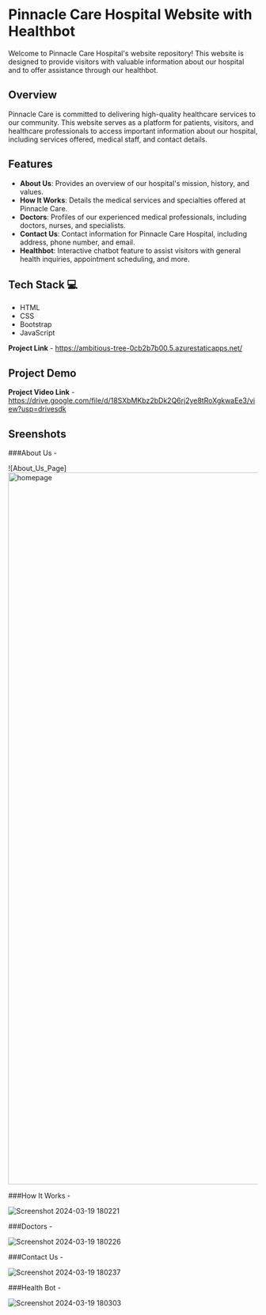 # Pinnacle Care Hospital Website with Healthbot

Welcome to Pinnacle Care Hospital's website repository! This website is designed to provide visitors with valuable information about our hospital and to offer assistance through our healthbot.

## Overview

Pinnacle Care is committed to delivering high-quality healthcare services to our community. This website serves as a platform for patients, visitors, and healthcare professionals to access important information about our hospital, including services offered, medical staff, and contact details.

## Features

- **About Us**: Provides an overview of our hospital's mission, history, and values.
- **How It Works**: Details the medical services and specialties offered at Pinnacle Care.
- **Doctors**: Profiles of our experienced medical professionals, including doctors, nurses, and specialists.
- **Contact Us**: Contact information for Pinnacle Care Hospital, including address, phone number, and email.
- **Healthbot**: Interactive chatbot feature to assist visitors with general health inquiries, appointment scheduling, and more.

## Tech Stack 💻
- HTML
- CSS
- Bootstrap
- JavaScript

**Project Link** - https://ambitious-tree-0cb2b7b00.5.azurestaticapps.net/

## Project Demo

**Project Video Link** - https://drive.google.com/file/d/18SXbMKbz2bDk2Q6rj2ye8tRoXgkwaEe3/view?usp=drivesdk
## Sreenshots 

###About Us -

![About_Us_Page] <img width="1440" alt="homepage" src="https://github.com/chakrapani-allumallu1/chatbot/assets/172880256/7a92aff6-56fa-4c85-b8e6-b725c1dcd189">

###How It Works -

![Screenshot 2024-03-19 180221](https://github.com/Muppidi-Aditya/Pinnacle-Care---FRT-Project/assets/112880727/add330d0-5693-4b68-a581-7e70724bb364)

###Doctors - 

![Screenshot 2024-03-19 180226](https://github.com/Muppidi-Aditya/Pinnacle-Care---FRT-Project/assets/112880727/b590b52c-9151-4d4b-aa26-6e15bcd5cc7e)

###Contact Us -

![Screenshot 2024-03-19 180237](https://github.com/Muppidi-Aditya/Pinnacle-Care---FRT-Project/assets/112880727/261765af-5f05-4fbf-a9cb-2323e976c626)

###Health Bot - 

![Screenshot 2024-03-19 180303](https://github.com/Muppidi-Aditya/Pinnacle-Care---FRT-Project/assets/112880727/98841a14-7bef-45b4-bfca-041b1dc30d86)
